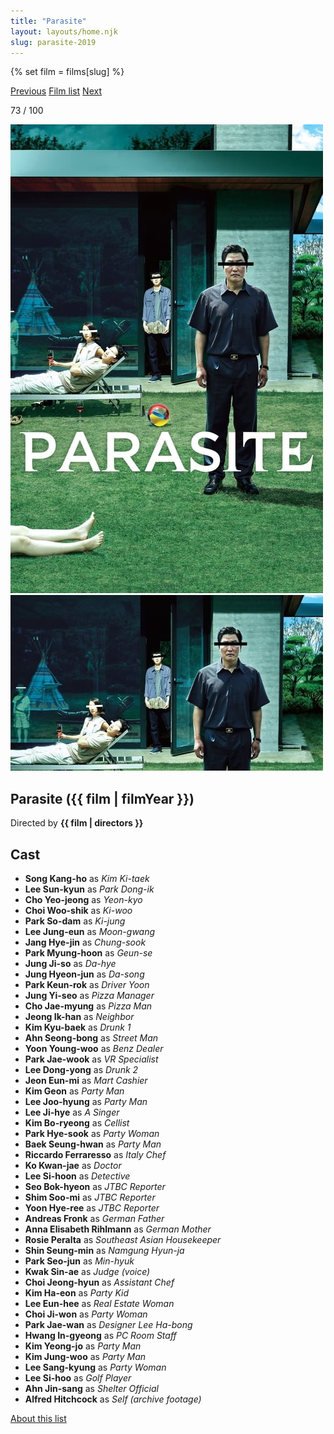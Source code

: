 ```yaml
---
title: "Parasite"
layout: layouts/home.njk
slug: parasite-2019
---
```


{% set film = films[slug] %}

<nav class="films">
  <a class="prev" href="../sink-or-swim-2018">Previous</a>
  <a href="../">Film list</a>
  <a class="next" href="../portrait-of-a-lady-on-fire-2019">Next</a>
</nav>

<p>73 / 100</p>

<article class="film">
  <div class="backdrop-and-poster">
    <img class="poster" src="../films/posters/parasite-2019.jpg" alt="">
    <img class="backdrop" src="../films/backdrops/parasite-2019.jpg" alt="">
  </div>

  <h1>Parasite ({{ film | filmYear }})</h1>

  <p class="director">
    Directed by <strong>{{ film | directors }}</strong>
  </p>


  <h2>
    Cast
  </h2>
  <ul>
            <li><strong>Song Kang-ho</strong> as <em>Kim Ki-taek</em></li>
        <li><strong>Lee Sun-kyun</strong> as <em>Park Dong-ik</em></li>
        <li><strong>Cho Yeo-jeong</strong> as <em>Yeon-kyo</em></li>
        <li><strong>Choi Woo-shik</strong> as <em>Ki-woo</em></li>
        <li><strong>Park So-dam</strong> as <em>Ki-jung</em></li>
        <li><strong>Lee Jung-eun</strong> as <em>Moon-gwang</em></li>
        <li><strong>Jang Hye-jin</strong> as <em>Chung-sook</em></li>
        <li><strong>Park Myung-hoon</strong> as <em>Geun-se</em></li>
        <li><strong>Jung Ji-so</strong> as <em>Da-hye</em></li>
        <li><strong>Jung Hyeon-jun</strong> as <em>Da-song</em></li>
        <li><strong>Park Keun-rok</strong> as <em>Driver Yoon</em></li>
        <li><strong>Jung Yi-seo</strong> as <em>Pizza Manager</em></li>
        <li><strong>Cho Jae-myung</strong> as <em>Pizza Man</em></li>
        <li><strong>Jeong Ik-han</strong> as <em>Neighbor</em></li>
        <li><strong>Kim Kyu-baek</strong> as <em>Drunk 1</em></li>
        <li><strong>Ahn Seong-bong</strong> as <em>Street Man</em></li>
        <li><strong>Yoon Young-woo</strong> as <em>Benz Dealer</em></li>
        <li><strong>Park Jae-wook</strong> as <em>VR Specialist</em></li>
        <li><strong>Lee Dong-yong</strong> as <em>Drunk 2</em></li>
        <li><strong>Jeon Eun-mi</strong> as <em>Mart Cashier</em></li>
        <li><strong>Kim Geon</strong> as <em>Party Man</em></li>
        <li><strong>Lee Joo-hyung</strong> as <em>Party Man</em></li>
        <li><strong>Lee Ji-hye</strong> as <em>A Singer</em></li>
        <li><strong>Kim Bo-ryeong</strong> as <em>Cellist</em></li>
        <li><strong>Park Hye-sook</strong> as <em>Party Woman</em></li>
        <li><strong>Baek Seung-hwan</strong> as <em>Party Man</em></li>
        <li><strong>Riccardo Ferraresso</strong> as <em>Italy Chef</em></li>
        <li><strong>Ko Kwan-jae</strong> as <em>Doctor</em></li>
        <li><strong>Lee Si-hoon</strong> as <em>Detective</em></li>
        <li><strong>Seo Bok-hyeon</strong> as <em>JTBC Reporter</em></li>
        <li><strong>Shim Soo-mi</strong> as <em>JTBC Reporter</em></li>
        <li><strong>Yoon Hye-ree</strong> as <em>JTBC Reporter</em></li>
        <li><strong>Andreas Fronk</strong> as <em>German Father</em></li>
        <li><strong>Anna Elisabeth Rihlmann</strong> as <em>German Mother</em></li>
        <li><strong>Rosie Peralta</strong> as <em>Southeast Asian Housekeeper</em></li>
        <li><strong>Shin Seung-min</strong> as <em>Namgung Hyun-ja</em></li>
        <li><strong>Park Seo-jun</strong> as <em>Min-hyuk</em></li>
        <li><strong>Kwak Sin-ae</strong> as <em>Judge (voice)</em></li>
        <li><strong>Choi Jeong-hyun</strong> as <em>Assistant Chef</em></li>
        <li><strong>Kim Ha-eon</strong> as <em>Party Kid</em></li>
        <li><strong>Lee Eun-hee</strong> as <em>Real Estate Woman</em></li>
        <li><strong>Choi Ji-won</strong> as <em>Party Woman</em></li>
        <li><strong>Park Jae-wan</strong> as <em>Designer Lee Ha-bong</em></li>
        <li><strong>Hwang In-gyeong</strong> as <em>PC Room Staff</em></li>
        <li><strong>Kim Yeong-jo</strong> as <em>Party Man</em></li>
        <li><strong>Kim Jung-woo</strong> as <em>Party Man</em></li>
        <li><strong>Lee Sang-kyung</strong> as <em>Party Woman</em></li>
        <li><strong>Lee Si-hoo</strong> as <em>Golf Player</em></li>
        <li><strong>Ahn Jin-sang</strong> as <em>Shelter Official</em></li>
        <li><strong>Alfred Hitchcock</strong> as <em>Self (archive footage)</em></li>
  </ul>
</article>
<footer>
  <a href="../about">About this list</a>
</footer>
